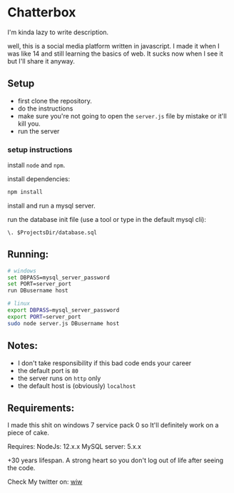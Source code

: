 # Chatterbox

I'm kinda lazy to write description.

well, this is a social media platform written in javascript.
I made it when I was like 14 and still learning the basics of web.
It sucks now when I see it but I'll share it anyway.

## Setup
- first clone the repository.
- do the instructions
- make sure you're not going to open the ```server.js``` file by mistake or it'll kill you.
- run the server

### setup instructions
install ```node``` and ```npm```.

install dependencies:
```bash
npm install
```

install and run a mysql server.

run the database init file (use a tool or type in the default mysql cli):
```mysql
\. $ProjectsDir/database.sql
```

## Running:
```bash
# windows
set DBPASS=mysql_server_password
set PORT=server_port
run DBusername host

# linux
export DBPASS=mysql_server_password
export PORT=server_port
sudo node server.js DBusername host
```

## Notes:
- I don't take responsibility if this bad code ends your career
- the default port is ```80```
- the server runs on ```http``` only
- the default host is (obviously) ```localhost```

## Requirements:
I made this shit on windows 7 service pack 0 so It'll definitely work on a piece of cake.

Requires:
NodeJs: 12.x.x
MySQL server: 5.x.x

+30 years lifespan.
A strong heart so you don't log out of life after seeing the code.

Check My twitter on: [wiw](https://x.com/notarchivist)

